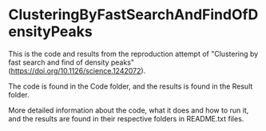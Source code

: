 # ClusteringByFastSearchAndFindOfDensityPeaks

This is the code and results from the reproduction attempt of "Clustering by fast search and find of density peaks" (https://doi.org/10.1126/science.1242072).

The code is found in the Code folder, and the results is found in the Result folder.

More detailed information about the code, what it does and how to run it, and the results are found in their respective folders in README.txt files.

